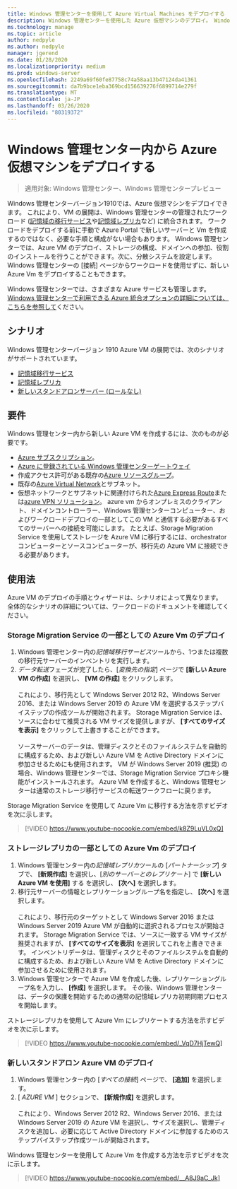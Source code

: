 ```yaml
---
title: Windows 管理センターを使用して Azure Virtual Machines をデプロイする
description: Windows 管理センターを使用した Azure 仮想マシンのデプロイ。 Windows 管理センターで管理されているシナリオの一部としての Azure 仮想マシンの構成。
ms.technology: manage
ms.topic: article
author: nedpyle
ms.author: nedpyle
manager: jgerend
ms.date: 01/28/2020
ms.localizationpriority: medium
ms.prod: windows-server
ms.openlocfilehash: 2249a69f60fe87758c74a58aa13b47124da41361
ms.sourcegitcommit: da7b9bce1eba369bcd156639276f6899714e279f
ms.translationtype: MT
ms.contentlocale: ja-JP
ms.lasthandoff: 03/26/2020
ms.locfileid: "80319372"
---
```

# <a name="deploy-azure-virtual-machines-from-within-windows-admin-center"></a>Windows 管理センター内から Azure 仮想マシンをデプロイする

>適用対象: Windows 管理センター、Windows 管理センタープレビュー

Windows 管理センターバージョン1910では、Azure 仮想マシンをデプロイできます。 これにより、VM の展開は、Windows 管理センターの管理されたワークロード ([記憶域の移行サービス](../../../storage/storage-migration-service/overview.md)や[記憶域レプリカ](../../../storage/storage-replica/storage-replica-overview.md)など) に統合されます。 ワークロードをデプロイする前に手動で Azure Portal で新しいサーバーと Vm を作成するのではなく、必要な手順と構成がない場合もあります。 Windows 管理センターでは、Azure VM のデプロイ、ストレージの構成、ドメインへの参加、役割のインストールを行うことができます。次に、分散システムを設定します。 Windows 管理センターの [接続] ページからワークロードを使用せずに、新しい Azure Vm をデプロイすることもできます。

Windows 管理センターでは、さまざまな Azure サービスも管理します。 [Windows 管理センターで利用できる Azure 統合オプションの詳細については、こちらを参照して](../plan/azure-integration-options.md)ください。

## <a name="scenarios"></a>シナリオ

Windows 管理センターバージョン 1910 Azure VM の展開では、次のシナリオがサポートされています。

- [記憶域移行サービス](../../../storage/storage-migration-service/overview.md)
- [記憶域レプリカ](../../../storage/storage-replica/storage-replica-overview.md)
- [新しいスタンドアロンサーバー (ロールなし)](index.md#extend-on-premises-capacity-with-azure)

## <a name="requirements"></a>要件

Windows 管理センター内から新しい Azure VM を作成するには、次のものが必要です。

- [Azure サブスクリプション](https://azure.microsoft.com)。
- [Azure に登録されている Windows 管理センターゲートウェイ](azure-integration.md)
- 作成アクセス許可がある既存の[Azure リソースグループ](https://docs.microsoft.com/azure/azure-resource-manager/management/overview)。
- 既存の[Azure Virtual Network](https://docs.microsoft.com/azure/virtual-network/virtual-networks-overview)とサブネット。
- 仮想ネットワークとサブネットに関連付けられた[Azure Express Route](https://azure.microsoft.com/services/expressroute/)または[azure VPN ソリューション](https://azure.microsoft.com/services/vpn-gateway/)。 azure vm からオンプレミスのクライアント、ドメインコントローラー、Windows 管理センターコンピューター、およびワークロードデプロイの一部としてこの VM と通信する必要があるすべてのサーバーへの接続を可能にします。 たとえば、Storage Migration Service を使用してストレージを Azure VM に移行するには、orchestrator コンピューターとソースコンピューターが、移行先の Azure VM に接続できる必要があります。

## <a name="usage"></a>使用法

Azure VM のデプロイの手順とウィザードは、シナリオによって異なります。 全体的なシナリオの詳細については、ワークロードのドキュメントを確認してください。

### <a name="deploying-azure-vms-as-part-of-storage-migration-service"></a>Storage Migration Service の一部としての Azure Vm のデプロイ

1. Windows 管理センター内の*記憶域移行サービス*ツールから、1つまたは複数の移行元サーバーのインベントリを実行します。
2. *データ転送*フェーズが完了したら、[*変換先の指定*] ページで **[新しい Azure VM の作成]** を選択し、 **[VM の作成]** をクリックします。<br><br>
これにより、移行先として Windows Server 2012 R2、Windows Server 2016、または Windows Server 2019 の Azure VM を選択するステップバイステップの作成ツールが開始されます。 Storage Migration Service は、ソースに合わせて推奨される VM サイズを提供しますが、 **[すべてのサイズを表示]** をクリックして上書きすることができます。
<br><br>ソースサーバーのデータは、管理ディスクとそのファイルシステムを自動的に構成するため、および新しい Azure VM を Active Directory ドメインに参加させるためにも使用されます。 VM が Windows Server 2019 (推奨) の場合、Windows 管理センターでは、Storage Migration Service プロキシ機能がインストールされます。 Azure VM を作成すると、Windows 管理センターは通常のストレージ移行サービスの転送ワークフローに戻ります。  

Storage Migration Service を使用して Azure Vm に移行する方法を示すビデオを次に示します。

> [!VIDEO https://www.youtube-nocookie.com/embed/k8Z9LuVL0xQ] 

### <a name="deploying-azure-vms-as-part-of-storage-replica"></a>ストレージレプリカの一部としての Azure Vm のデプロイ

1. Windows 管理センター内の*記憶域レプリカ*ツールの [*パートナーシップ*] タブで、 **[新規作成]** を選択し、[*別のサーバーとのレプリケート*] で **[新しい Azure VM を使用]** する を選択し、 **[次へ]** を選択します。
2. 移行元サーバーの情報とレプリケーショングループ名を指定し、 **[次へ]** を選択します。<br><br>
これにより、移行元のターゲットとして Windows Server 2016 または Windows Server 2019 Azure VM が自動的に選択されるプロセスが開始されます。 Storage Migration Service では、ソースに一致する VM サイズが推奨されますが、 **[すべてのサイズを表示]** を選択してこれを上書きできます。 インベントリデータは、管理ディスクとそのファイルシステムを自動的に構成するため、および新しい Azure VM を Active Directory ドメインに参加させるために使用されます。 
3. Windows 管理センターで Azure VM を作成した後、レプリケーショングループ名を入力し、 **[作成]** を選択します。 その後、Windows 管理センターは、データの保護を開始するための通常の記憶域レプリカ初期同期プロセスを開始します。

ストレージレプリカを使用して Azure Vm にレプリケートする方法を示すビデオを次に示します。

> [!VIDEO https://www.youtube-nocookie.com/embed/_VqD7HjTewQ] 

### <a name="deploying-a-new-standalone-azure-vm"></a>新しいスタンドアロン Azure VM のデプロイ

1. Windows 管理センター内の [*すべての接続*] ページで、 **[追加]** を選択します。
2. [ *AZURE VM* ] セクションで、 **[新規作成]** を選択します。<br><br> これにより、Windows Server 2012 R2、Windows Server 2016、または Windows Server 2019 の Azure VM を選択し、サイズを選択し、管理ディスクを追加し、必要に応じて Active Directory ドメインに参加するためのステップバイステップ作成ツールが開始されます。

Windows 管理センターを使用して Azure Vm を作成する方法を示すビデオを次に示します。

> [!VIDEO https://www.youtube-nocookie.com/embed/__A8J9aC_Jk] 
